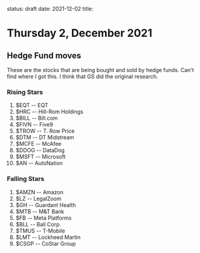 status: draft
date: 2021-12-02
title: 

# Thursday  2, December 2021

## Hedge Fund moves

These are the stocks that are being bought and sold by hedge funds.
Can't find where I got this. I think that GS did the original research.

### Rising Stars

1. $EQT -- EQT
1. $HRC -- Hill-Rom Holdings
1. $BILL -- Bill.com
1. $FIVN -- Five9
1. $TROW -- T. Row Price 
1. $DTM -- DT Midstream
1. $MCFE -- McAfee
1. $DDOG -- DataDog
1. $MSFT -- Microsoft
1. $AN -- AutoNation

### Falling Stars

1. $AMZN -- Amazon
1. $LZ -- LegalZoom
1. $GH -- Guardant Health
1. $MTB -- M&T Bank
1. $FB -- Meta Platforms
1. $BLL -- Ball Corp.
1. $TMUS -- T-Mobile
1. $LMT -- Lockheed Martin
1. $CSGP -- CoStar Group

